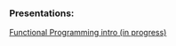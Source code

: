 ### Presentations:
[Functional Programming intro (in progress)](https://lgmkr.github.io/presentations/functional-programming/)